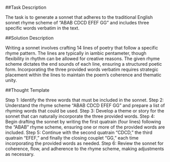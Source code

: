 

\##Task Description

The task is to generate a sonnet that adheres to the traditional English
sonnet rhyme scheme of “ABAB CDCD EFEF GG” and includes three specific
words verbatim in the text.

\##Solution Description

Writing a sonnet involves crafting 14 lines of poetry that follow a
specific rhyme pattern. The lines are typically in iambic pentameter,
though flexibility in rhythm can be allowed for creative reasons. The
given rhyme scheme dictates the end sounds of each line, ensuring a
structured poetic form. Incorporating the three provided words verbatim
requires strategic placement within the lines to maintain the poem’s
coherence and thematic unity.

\##Thought Template

Step 1: Identify the three words that must be included in the sonnet.
Step 2: Understand the rhyme scheme “ABAB CDCD EFEF GG” and prepare a
list of rhyming words that could be used. Step 3: Develop a theme or
story for the sonnet that can naturally incorporate the three provided
words. Step 4: Begin drafting the sonnet by writing the first quatrain
(four lines) following the “ABAB” rhyme scheme, ensuring one or more of
the provided words are included. Step 5: Continue with the second
quatrain “CDCD,” the third quatrain “EFEF,” and finally the closing
couplet “GG,” each time incorporating the provided words as needed. Step
6: Review the sonnet for coherence, flow, and adherence to the rhyme
scheme, making adjustments as necessary.
